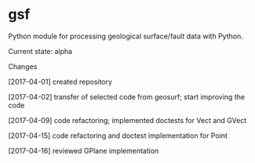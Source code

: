 # gsf
Python module for processing geological surface/fault data with Python.

Current state: alpha

Changes

[2017-04-01] created repository 

[2017-04-02] transfer of selected code from geosurf; start improving the code

[2017-04-09] code refactoring; implemented doctests for Vect and GVect

[2017-04-15] code refactoring and doctest implementation for Point

[2017-04-16] reviewed GPlane implementation
